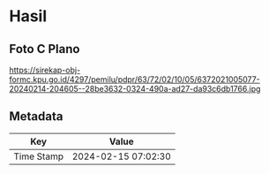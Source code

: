 # Hasil

## Foto C Plano

https://sirekap-obj-formc.kpu.go.id/4297/pemilu/pdpr/63/72/02/10/05/6372021005077-20240214-204605--28be3632-0324-490a-ad27-da93c6db1766.jpg


## Metadata

| Key        | Value               |
| ---------- | ------------------- |
| Time Stamp | 2024-02-15 07:02:30 |



